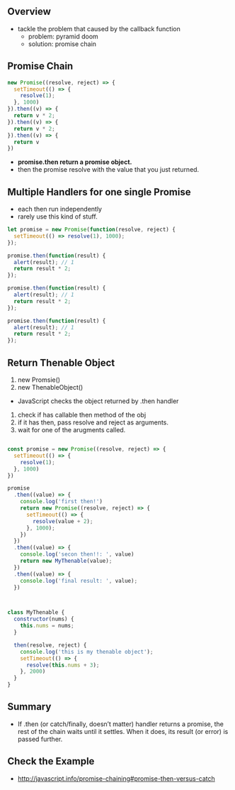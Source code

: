 ## Overview
* tackle the problem that caused by the callback function
  * problem: pyramid doom
  * solution: promise chain

## Promise Chain

```js
new Promise((resolve, reject) => {
  setTimeout(() => {
    resolve(1);
  }, 1000)
}).then((v) => {
  return v * 2;
}).then((v) => {
  return v * 2;
}).then((v) => {
  return v
})

```
* **promise.then return a promise object.**
* then the promise resolve with the value that you just returned.

## Multiple Handlers for one single Promise
* each then run independently
* rarely use this kind of stuff.
```js
let promise = new Promise(function(resolve, reject) {
  setTimeout(() => resolve(1), 1000);
});

promise.then(function(result) {
  alert(result); // 1
  return result * 2;
});

promise.then(function(result) {
  alert(result); // 1
  return result * 2;
});

promise.then(function(result) {
  alert(result); // 1
  return result * 2;
});

```


## Return Thenable Object
1. new Promsie()
2. new ThenableObject()

* JavaScript checks the object returned by .then handler
 1. check if has callable then method of the obj
 2. if it has then, pass resolve and reject as arguments.
 3. wait for one of the arugments called.



```js

const promise = new Promise((resolve, reject) => {
  setTimeout(() => {
    resolve(1);
  }, 1000)
})

promise
  .then((value) => {
    console.log('first then!')
    return new Promise((resolve, reject) => {
      setTimeout(() => {
        resolve(value + 2);
      }, 1000);
    })
  })
  .then((value) => {
    console.log('secon then!!: ', value)
    return new MyThenable(value);
  })
  .then((value) => {
    console.log('final result: ', value);
  })



class MyThenable {
  constructor(nums) {
    this.nums = nums;
  }

  then(resolve, reject) {
    console.log('this is my thenable object');
    setTimeout(() => {
      resolve(this.nums + 3);
    }, 2000)
  }
}
```

## Summary
* If .then (or catch/finally, doesn’t matter) handler returns a promise, the rest of the chain waits until it settles. When it does, its result (or error) is passed further.


## Check the Example
* http://javascript.info/promise-chaining#promise-then-versus-catch
